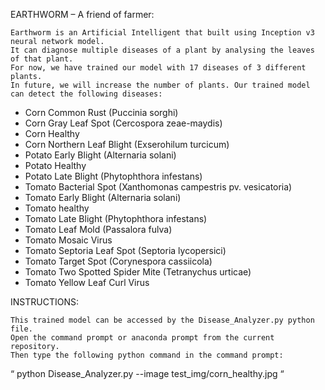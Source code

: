 EARTHWORM – A friend of farmer:

	Earthworm is an Artificial Intelligent that built using Inception v3 neural network model.
	It can diagnose multiple diseases of a plant by analysing the leaves of that plant. 
	For now, we have trained our model with 17 diseases of 3 different plants. 
	In future, we will increase the number of plants. Our trained model can detect the following diseases:
* Corn Common Rust (Puccinia sorghi)
* Corn Gray Leaf Spot (Cercospora zeae-maydis)
* Corn Healthy
* Corn Northern Leaf Blight (Exserohilum turcicum)
* Potato Early Blight (Alternaria solani)
* Potato Healthy
* Potato Late Blight (Phytophthora infestans)
* Tomato Bacterial Spot (Xanthomonas campestris pv. vesicatoria)
* Tomato Early Blight (Alternaria solani)
* Tomato healthy
* Tomato Late Blight (Phytophthora infestans)
* Tomato Leaf Mold (Passalora fulva)
* Tomato Mosaic Virus
* Tomato Septoria Leaf Spot (Septoria lycopersici)
* Tomato Target Spot (Corynespora cassiicola)
* Tomato Two Spotted Spider Mite (Tetranychus urticae)
* Tomato Yellow Leaf Curl Virus

INSTRUCTIONS:
	
	This trained model can be accessed by the Disease_Analyzer.py python file. 
	Open the command prompt or anaconda prompt from the current repository. 
	Then type the following python command in the command prompt:

“ python Disease_Analyzer.py --image test_img/corn_healthy.jpg “


